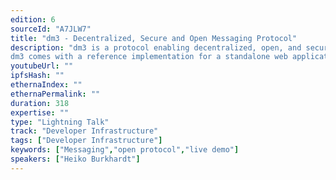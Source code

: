 ```yaml
---
edition: 6
sourceId: "A7JLW7"
title: "dm3 - Decentralized, Secure and Open Messaging Protocol"
description: "dm3 is a protocol enabling decentralized, open, and secure messaging based on established web3 services like ENS and IPFS. It doesn't rely on any central service. The user has complete control over where their messaging data is stored. By using ENS names and ENS text records as the registry for public keys, the user owns the identity linked to their messages.
dm3 comes with a reference implementation for a standalone web application, a widget, and a delivery service."
youtubeUrl: ""
ipfsHash: ""
ethernaIndex: ""
ethernaPermalink: ""
duration: 318
expertise: ""
type: "Lightning Talk"
track: "Developer Infrastructure"
tags: ["Developer Infrastructure"]
keywords: ["Messaging","open protocol","live demo"]
speakers: ["Heiko Burkhardt"]
---
```

